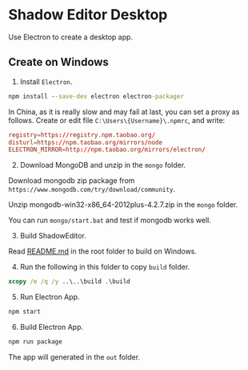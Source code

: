 # Shadow Editor Desktop

Use Electron to create a desktop app.

## Create on Windows

1. Install `Electron`.

```bat
npm install --save-dev electron electron-packager
```

In China, as it is really slow and may fail at last, you can set a proxy as follows. Create or edit
file `C:\Users\{Username}\.npmrc`, and write:

```conf
registry=https://registry.npm.taobao.org/
disturl=https://npm.taobao.org/mirrors/node
ELECTRON_MIRROR=http://npm.taobao.org/mirrors/electron/
```

2. Download MongoDB and unzip in the `mongo` folder.

Download mongodb zip package from `https://www.mongodb.com/try/download/community`.

Unzip mongodb-win32-x86_64-2012plus-4.2.7.zip in the `mongo` folder.

You can run `mongo/start.bat` and test if mongodb works well.

3. Build ShadowEditor.

Read [README.md](../../README.md) in the root folder to build on Windows.

4. Run the following in this folder to copy `build` folder.

```bat
xcopy /e /q /y ..\..\build .\build
```

5. Run Electron App.

```bat
npm start
```

6. Build Electron App.

```bat
npm run package
```

The app will generated in the `out` folder.